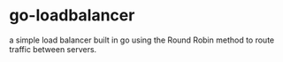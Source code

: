 # go-loadbalancer
a simple load balancer built in go using the Round Robin method to route traffic between servers. 
